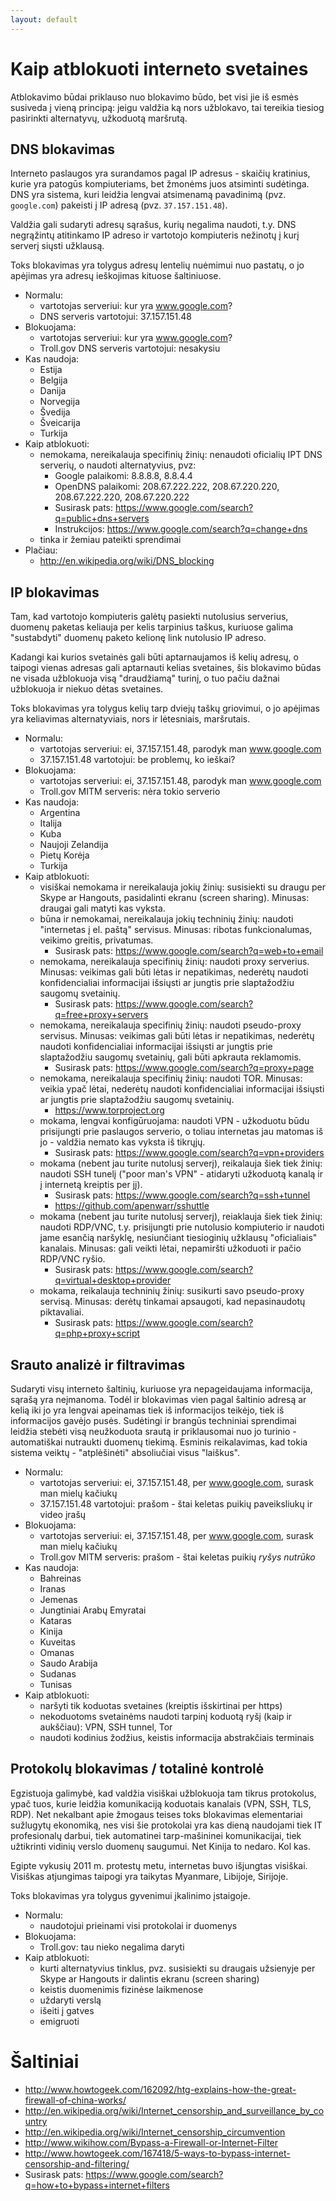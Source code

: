 ```yaml
---
layout: default
---
```


# Kaip atblokuoti interneto svetaines

Atblokavimo būdai priklauso nuo blokavimo būdo, bet visi jie iš esmės susiveda į vieną principą:
jeigu valdžia ką nors užblokavo, tai tereikia tiesiog pasirinkti alternatyvų, užkoduotą maršrutą.

## DNS blokavimas

Interneto paslaugos yra surandamos pagal IP adresus - skaičių kratinius, kurie yra patogūs kompiuteriams,
bet žmonėms juos atsiminti sudėtinga. DNS yra sistema, kuri leidžia lengvai atsimenamą pavadinimą
(pvz. `google.com`) pakeisti į IP adresą (pvz. `37.157.151.48`).

Valdžia gali sudaryti adresų sąrašus, kurių negalima naudoti, t.y. DNS negrąžintų atitinkamo
IP adreso ir vartotojo kompiuteris nežinotų į kurį serverį siųsti užklausą.

Toks blokavimas yra tolygus adresų lentelių nuėmimui nuo pastatų, o jo apėjimas yra adresų 
ieškojimas kituose šaltiniuose.

* Normalu:
    - vartotojas serveriui: kur yra www.google.com?
    - DNS serveris vartotojui: 37.157.151.48
* Blokuojama:
    - vartotojas serveriui: kur yra www.google.com?
    - Troll.gov DNS serveris vartotojui: nesakysiu
* Kas naudoja:
    - Estija
    - Belgija
    - Danija
    - Norvegija
    - Švedija
    - Šveicarija
    - Turkija
* Kaip atblokuoti:
    - nemokama, nereikalauja specifinių žinių: nenaudoti oficialių IPT DNS serverių, o naudoti 
      alternatyvius, pvz:
        - Google palaikomi: 8.8.8.8, 8.8.4.4
        - OpenDNS palaikomi: 208.67.222.222, 208.67.220.220, 208.67.222.220, 208.67.220.222
        - Susirask pats: https://www.google.com/search?q=public+dns+servers
        - Instrukcijos: https://www.google.com/search?q=change+dns
    - tinka ir žemiau pateikti sprendimai
* Plačiau:
    - http://en.wikipedia.org/wiki/DNS_blocking

## IP blokavimas

Tam, kad vartotojo kompiuteris galėtų pasiekti nutolusius serverius, duomenų paketas keliauja per
kelis tarpinius taškus, kuriuose galima "sustabdyti" duomenų paketo kelionę link nutolusio IP adreso.

Kadangi kai kurios svetainės gali būti aptarnaujamos iš kelių adresų, o taipogi vienas adresas gali aptarnauti 
kelias svetaines, šis blokavimo būdas ne visada užblokuoja visą "draudžiamą" turinį, o tuo pačiu dažnai 
užblokuoja ir niekuo dėtas svetaines.

Toks blokavimas yra tolygus kelių tarp dviejų taškų griovimui, o jo apėjimas yra keliavimas alternatyviais, 
nors ir lėtesniais, maršrutais.

* Normalu:
    - vartotojas serveriui: ei, 37.157.151.48, parodyk man www.google.com
    - 37.157.151.48 vartotojui: be problemų, ko ieškai?
* Blokuojama:
    - vartotojas serveriui: ei, 37.157.151.48, parodyk man www.google.com
    - Troll.gov MITM serveris: nėra tokio serverio
* Kas naudoja:
    - Argentina
    - Italija
    - Kuba
    - Naujoji Zelandija
    - Pietų Korėja
    - Turkija
* Kaip atblokuoti:
    - visiškai nemokama ir nereikalauja jokių žinių: susisiekti su draugu per Skype ar Hangouts,
      pasidalinti ekranu (screen sharing). Minusas: draugai gali matyti kas vyksta.
    - būna ir nemokamai, nereikalauja jokių techninių žinių: naudoti "internetas į el. paštą" servisus.
      Minusas: ribotas funkcionalumas, veikimo greitis, privatumas.
        - Susirask pats: https://www.google.com/search?q=web+to+email
    - nemokama, nereikalauja specifinių žinių: naudoti proxy serverius. Minusas: veikimas
      gali būti lėtas ir nepatikimas, nederėtų naudoti konfidencialiai informacijai išsiųsti
      ar jungtis prie slaptažodžiu saugomų svetainių.
        - Susirask pats: https://www.google.com/search?q=free+proxy+servers
    - nemokama, nereikalauja specifinių žinių: naudoti pseudo-proxy servisus. Minusas: veikimas
      gali būti lėtas ir nepatikimas, nederėtų naudoti konfidencialiai informacijai išsiųsti
      ar jungtis prie slaptažodžiu saugomų svetainių, gali būti apkrauta reklamomis.
        - Susirask pats: https://www.google.com/search?q=proxy+page
    - nemokama, nereikalauja specifinių žinių: naudoti TOR. Minusas: veikia ypač lėtai, nederėtų
      naudoti konfidencialiai informacijai išsiųsti ar jungtis prie slaptažodžiu saugomų svetainių.
        - https://www.torproject.org
    - mokama, lengvai konfigūruojama: naudoti VPN - užkoduotu būdu prisijungti prie paslaugos serverio,
      o toliau internetas jau matomas iš jo - valdžia nemato kas vyksta iš tikrųjų.
        - Susirask pats: https://www.google.com/search?q=vpn+providers
    - mokama (nebent jau turite nutolusį serverį), reikalauja šiek tiek žinių: naudoti SSH tunelį 
      ("poor man's VPN" - atidaryti užkoduotą kanalą ir į internetą kreiptis per jį).
        - Susirask pats: https://www.google.com/search?q=ssh+tunnel
        - https://github.com/apenwarr/sshuttle
    - mokama (nebent jau turite nutolusį serverį), reiaklauja šiek tiek žinių: naudoti RDP/VNC, t.y.
      prisijungti prie nutolusio kompiuterio ir naudoti jame esančią naršyklę, nesiunčiant tiesioginių
      užklausų "oficialiais" kanalais. Minusas: gali veikti lėtai, nepamiršti užkoduoti ir pačio RDP/VNC
      ryšio.
        - Susirask pats: https://www.google.com/search?q=virtual+desktop+provider
    - mokama, reikalauja techninių žinių: susikurti savo pseudo-proxy servisą. 
      Minusas: derėtų tinkamai apsaugoti, kad nepasinaudotų piktavaliai.
        - Susirask pats: https://www.google.com/search?q=php+proxy+script

## Srauto analizė ir filtravimas

Sudaryti visų interneto šaltinių, kuriuose yra nepageidaujama informacija, sąrašą yra neįmanoma.
Todėl ir blokavimas vien pagal šaltinio adresą ar kelią iki jo yra lengvai apeinamas tiek iš 
informacijos teikėjo, tiek iš informacijos gavėjo pusės. Sudėtingi ir brangūs techniniai sprendimai 
leidžia stebėti visą neužkoduota srautą ir priklausomai nuo jo turinio - automatiškai nutraukti 
duomenų tiekimą. Esminis reikalavimas, kad tokia sistema veiktų - "atplėšinėti" absoliučiai visus 
"laiškus".

* Normalu:
    - vartotojas serveriui: ei, 37.157.151.48, per www.google.com, surask man mielų kačiukų
    - 37.157.151.48 vartotojui: prašom - štai keletas puikių paveiksliukų ir video įrašų
* Blokuojama:
    - vartotojas serveriui: ei, 37.157.151.48, per www.google.com, surask man mielų kačiukų
    - Troll.gov MITM serveris: prašom - štai keletas puikių *ryšys nutrūko*
* Kas naudoja:
    - Bahreinas
    - Iranas
    - Jemenas
    - Jungtiniai Arabų Emyratai
    - Kataras
    - Kinija
    - Kuveitas
    - Omanas
    - Saudo Arabija
    - Sudanas
    - Tunisas
* Kaip atblokuoti:
    - naršyti tik koduotas svetaines (kreiptis išskirtinai per https)
    - nekoduotoms svetainėms naudoti tarpinį koduotą ryšį (kaip ir aukščiau): VPN, SSH tunnel, Tor
    - naudoti kodinius žodžius, keistis informacija abstrakčiais terminais

## Protokolų blokavimas / totalinė kontrolė

Egzistuoja galimybė, kad valdžia visiškai užblokuoja tam tikrus protokolus, ypač tuos,
kurie leidžia komunikaciją koduotais kanalais (VPN, SSH, TLS, RDP). Net nekalbant apie
žmogaus teises toks blokavimas elementariai sužlugytų ekonomiką, nes visi šie protokolai
yra kas dieną naudojami tiek IT profesionalų darbui, tiek automatinei tarp-mašininei komunikacijai,
tiek užtikrinti vidinių verslo duomenų saugumui. Net Kinija to nedaro. Kol kas.

Egipte vykusių 2011 m. protestų metu, internetas buvo išjungtas visiškai. Visiškas atjungimas taipogi
yra taikytas Myanmare, Libijoje, Sirijoje.

Toks blokavimas yra tolygus gyvenimui įkalinimo įstaigoje.

* Normalu:
    - naudotojui prieinami visi protokolai ir duomenys
* Blokuojama:
    - Troll.gov: tau nieko negalima daryti
* Kaip atblokuoti:
    - kurti alternatyvius tinklus, pvz. susisiekti su draugais užsienyje per Skype ar Hangouts ir 
      dalintis ekranu (screen sharing)
    - keistis duomenimis fizinėse laikmenose
    - uždaryti verslą
    - išeiti į gatves
    - emigruoti

# Šaltiniai

* http://www.howtogeek.com/162092/htg-explains-how-the-great-firewall-of-china-works/
* http://en.wikipedia.org/wiki/Internet_censorship_and_surveillance_by_country
* http://en.wikipedia.org/wiki/Internet_censorship_circumvention
* http://www.wikihow.com/Bypass-a-Firewall-or-Internet-Filter
* http://www.howtogeek.com/167418/5-ways-to-bypass-internet-censorship-and-filtering/
* Susirask pats: https://www.google.com/search?q=how+to+bypass+internet+filters
